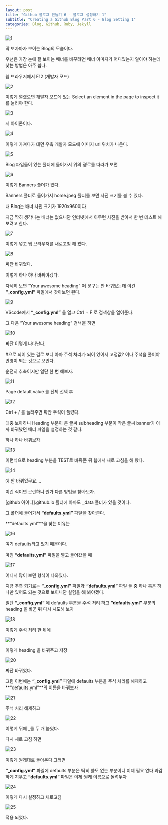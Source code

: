 ```yaml
---
layout: post
title: "Github 블로그 만들기 6 - 블로그 설정하기 1"
subtitle: "Creating a Github Blog Part 6 - Blog Setting 1"
categories: Blog, Github, Ruby, Jekyll
---
```


![1](https://github.com/royder425/royder425.github.io/assets/155123794/2a18e8f4-8930-445f-bb45-b091957450f5)

딱 보자마자 보이는 Blog의 모습이다.

우선은 가장 눈에 잘 보이는 배너를 바꾸려면 배너 이미지가 어디있는지 알아야 하는데 찾는 방법은 아주 쉽다.

웹 브라우저에서 F12 (개발자 모드)

![2](https://github.com/royder425/royder425.github.io/assets/155123794/b6509cd9-619b-49e7-ba07-30078f0fb7cb)

이렇게 열렸으면 개발자 모드에 있는 Select an element in the paqe to inspect it 를 눌러야 한다.

![3](https://github.com/royder425/royder425.github.io/assets/155123794/2d9798b3-e449-49c2-a47b-5974be089bd4)

저 아이콘이다.

![4](https://github.com/royder425/royder425.github.io/assets/155123794/a92a0983-f244-4076-905a-123313834d53)

이렇게 가져다가 대면 우측 개발자 모드에 이미지 url 위치가 나온다.

![5](https://github.com/royder425/royder425.github.io/assets/155123794/141f994d-73d3-4c0f-9eb7-c3c2d28117be)

Blog 파일들이 있는 폴더에 들어가서 위의 경로를 따라가 보면

![6](https://github.com/royder425/royder425.github.io/assets/155123794/3e16bfee-30de-465c-9d33-da561d678829)

이렇게 Banners 폴더가 있다.

Banners 폴더로 들어가서 home.jpeg 폴더를 보면 사진 크기를 볼 수 있다.

내 Blog는 배너 사진 크기가 1920x960이다

지금 딱히 생각나는 배너는 없으니깐 인터넷에서 아무런 사진을 받아서 한 번 테스트 해보려고 한다.

![7](https://github.com/royder425/royder425.github.io/assets/155123794/ff766baf-4445-4229-a696-5b82b13adaeb)

이렇게 넣고 웹 브라우저를 새로고침 해 봤다.

![8](https://github.com/royder425/royder425.github.io/assets/155123794/8780e4ad-c33e-42e9-ad8b-13822883fce1)

짜잔 바뀌었다.

이렇게 하나 하나 바꿔야겠다.

자세히 보면 “Your awesome heading” 이 문구는 안 바뀌었는데 이건 **“_config.yml”** 파일에서 찾아보면 된다.

![9](https://github.com/royder425/royder425.github.io/assets/155123794/a8584f8a-8ba5-4640-b861-46e60294838e)

VScode에서 **“_config.yml”** 을 열고 Ctrl + F 로 검색창을 열어준다.

그 다음 “Your awesome heading” 검색을 하면

![10](https://github.com/royder425/royder425.github.io/assets/155123794/1121e088-2906-4e00-adbe-209a52a1be73)

짜잔 이렇게 나타난다.

#으로 되어 있는 걸로 보니 아마 주석 처리가 되어 있어서 고정값? 이나 주석을 풀어야 반영이 되는 것으로 보인다.

순전히 추측이지만 일단 한 번 해보자.

![11](https://github.com/royder425/royder425.github.io/assets/155123794/7dcaa837-314b-42b1-981f-156f980dd76d)

Page default value 를 전체 선택 후

![12](https://github.com/royder425/royder425.github.io/assets/155123794/574c663c-510b-4470-93d8-084215aa2834)

 Ctrl + / 를 눌러주면 짜잔 주석이 풀렸다.

대충 보아하니 Heading 부분이 큰 글씨 subheading 부분이 작은 글씨 banner가 아까 바꿔봤던 배너 파일을 설정하는 것 같다.

하나 하나 바꿔보자

![13](https://github.com/royder425/royder425.github.io/assets/155123794/10d4adad-8efa-459b-9be6-3501a4cdf543)

이런식으로 heading 부분을 TEST로 바꿔준 뒤 웹에서 새로 고침을 해 봤다.

![14](https://github.com/royder425/royder425.github.io/assets/155123794/28e7f79c-0ff6-4127-9388-2fbee883abf2)

예 안 바뀌었구요….

이런 식이면 곤란하니 뭔가 다른 방법을 찾아보자.

[github 아이디].github.io 폴더에 아마도 _data 폴더가 있을 것이다.

그 폴더에 들어가서 **“defaults.yml”** 파일을 찾아준다.

**“defaults.yml”**을 찾는 이유는 

![16](https://github.com/royder425/royder425.github.io/assets/155123794/48e8b62d-c09f-4bc8-9db4-4318b9157380)

여기 defaults라고 있기 때문이다.

마침 **“defaults.yml”** 파일을 열고 들어갔을 때 

![17](https://github.com/royder425/royder425.github.io/assets/155123794/86bb093c-1f33-41ee-8fc0-f072db75a047)

어디서 많이 보던 형식이 나와있다.

지금 추측 되기로는 **“_config.yml”** 파일과 **“defaults.yml”** 파일 둘 중 하나 혹은 하나만 있어도 되는 것으로 보이니깐 실험을 해 봐야겠다.

일단 **“_config.yml”** 에 defaults 부분을 주석 처리 하고 **“defaults.yml”** 부분의 heading 을 바꾼 뒤 다시 시도해 보자

![18](https://github.com/royder425/royder425.github.io/assets/155123794/4205c2e9-2582-487d-a6a2-cd50e6e0c458)

이렇게 주석 처리 한 뒤에

![19](https://github.com/royder425/royder425.github.io/assets/155123794/11d684ed-1eb8-47f6-b306-a49ab08747b1)

이렇게 heading 을 바꿔주고 저장

![20](https://github.com/royder425/royder425.github.io/assets/155123794/183dbf14-3f67-4467-9de0-026d6c01905b)

짜잔 바뀌었다.

그럼 이번에는 **“_config.yml”** 파일에 defaults 부분을 주석 처리를 해제하고  **“defaults.yml”**의 이름을 바꿔보자

![21](https://github.com/royder425/royder425.github.io/assets/155123794/da1c916b-c2d5-48a0-a69a-c9a88c908438)

주석 처리 해제하고 

![22](https://github.com/royder425/royder425.github.io/assets/155123794/a616d2c1-3daa-4fd9-95c7-a8af2fcc4c2a)

이렇게 뒤에 _를 두 개 붙였다. 

다시 새로 고침 하면

![23](https://github.com/royder425/royder425.github.io/assets/155123794/8d51307b-ef24-42e4-8fa1-d2c5fe02af4c)

이렇게 원래대로 돌아온다 그러면 

**“_config.yml”** 파일에 defaults 부분은 딱히 쓸모 없는 부분이니 이제 필요 없다 과감하게 지우고 **“defaults.yml”** 파일은 이제 원래 이름으로 돌려두자

![24](https://github.com/royder425/royder425.github.io/assets/155123794/2a8eaa05-6c22-44dc-b77f-be26821d4a97)

이렇게 다시 설정하고 새로고침

![25](https://github.com/royder425/royder425.github.io/assets/155123794/3d3aaede-2c0f-431e-8461-5a5fa6e8f7ec)

적용 되었다.